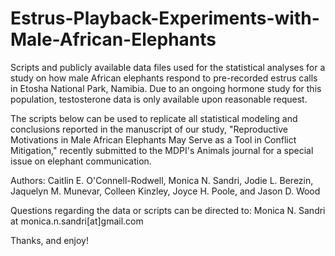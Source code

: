 # Estrus-Playback-Experiments-with-Male-African-Elephants

Scripts and publicly available data files used for the statistical analyses for a study on how male African elephants respond to pre-recorded estrus calls in Etosha National Park, Namibia. Due to an ongoing hormone study for this population, testosterone data is only available upon reasonable request.

The scripts below can be used to replicate all statistical modeling and conclusions reported in the manuscript of our study, "Reproductive Motivations in Male African Elephants May Serve as a Tool in Conflict Mitigation," recently submitted to the MDPI's Animals journal for a special issue on elephant communication.

Authors: Caitlin E. O'Connell-Rodwell, Monica N. Sandri, Jodie L. Berezin, Jaquelyn M. Munevar, Colleen Kinzley, Joyce H. Poole, and Jason D. Wood

Questions regarding the data or scripts can be directed to: Monica N. Sandri at monica.n.sandri[at]gmail.com

Thanks, and enjoy!
